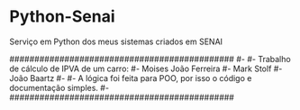 # Python-Senai
Serviço em Python dos meus sistemas criados em SENAI

#############################################
#-
#- Trabalho de cálculo de IPVA de um carro:
#- Moises João Ferreira
#- Mark Stolf
#- João Baartz
#-
#- A lógica foi feita para POO, por isso o código e documentação simples.
#-
#############################################
